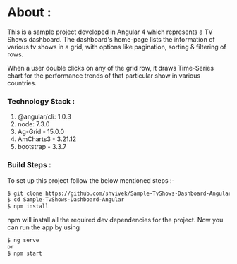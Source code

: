 # About :
This is a sample project developed in Angular 4 which represents a TV Shows dashboard.
The dashboard's home-page lists the information of various tv shows in a grid, with options like pagination, sorting & filtering of rows.

When a user double clicks on any of the grid row, it draws Time-Series chart for the performance trends of that particular show in various countries.
### Technology Stack :
1. @angular/cli: 1.0.3
2. node: 7.3.0
3. Ag-Grid - 15.0.0
4. AmCharts3 - 3.21.12
5. bootstrap - 3.3.7

### Build Steps :
To set up this project follow the below mentioned steps :-
```sh
$ git clone https://github.com/shvivek/Sample-TvShows-Dashboard-Angular.git
$ cd Sample-TvShows-Dashboard-Angular
$ npm install 
```
npm will install all the required dev dependencies for the project.
Now you can run the app by using
```sh
$ ng serve 
or
$ npm start
```
